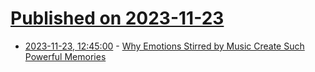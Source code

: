 # [Published on 2023-11-23](index.md)

* [2023-11-23, 12:45:00](https://soylentnews.org/article.pl?sid=23/11/22/0340229&from=rss) - [Why Emotions Stirred by Music Create Such Powerful Memories](https://soylentnews.org/article.pl?sid=23/11/22/0340229&from=rss)

